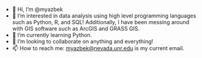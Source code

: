 - 👋 Hi, I’m @myazbek
- 👀 I’m interested in data analysis using high level programming languages such as Python, R, and SQL! Additionally, I have been messing around with GIS software such as ArcGIS and GRASS GIS.
- 🌱 I’m currently learning Python. 
- 💞️ I’m looking to collaborate on anything and everything! 
- 📫 How to reach me: myazbek@nevada.unr.edu is my current email.

<!---
myazbek/myazbek is a ✨ special ✨ repository because its `README.md` (this file) appears on your GitHub profile.
You can click the Preview link to take a look at your changes.
--->
